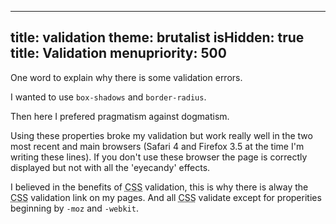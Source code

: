 -----
title: validation
theme: brutalist
isHidden: true
title: Validation
menupriority: 500
-----
One word to explain why there is some validation errors.

I wanted to use `box-shadows` and `border-radius`.

Then here I prefered pragmatism against dogmatism.

Using these properties broke my validation 
but work really well in the two most recent and main browsers
(Safari&nbsp;4 and Firefox&nbsp;3.5 at the time I'm writing these lines).
If you don't use these browser the page is 
correctly displayed but not with all the 'eyecandy' effects.

I believed in the benefits of <abbr title="Cascading Style Sheet">CSS</abbr> 
validation, this is why there is alway the 
<abbr title="Cascading Style Sheet">CSS</abbr> validation link on my pages. 
And all <abbr title="Cascading Style Sheet">CSS</abbr> validate except 
for properities beginning by `-moz` and `-webkit`.


